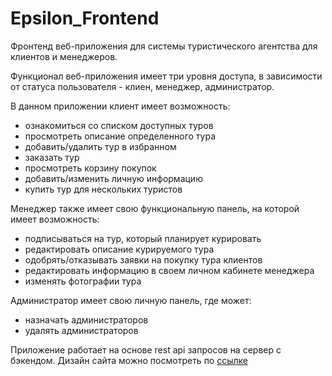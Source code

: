 # Epsilon_Frontend

Фронтенд веб-приложения для системы туристического агентства для клиентов и менеджеров. 

Функционал веб-приложения имеет три уровня доступа, в зависимости от статуса пользователя - клиен, менеджер, администратор.

В данном приложении клиент имеет возможность:
* ознакомиться со списком доступных туров 
* просмотреть описание определенного тура
* добавить/удалить тур в избранном
* заказать тур
* просмотреть корзину покупок
* добавить/изменить личную информацию
* купить тур для нескольких туристов

Менеджер также имеет свою функциональную панель, на которой имеет возможность:
* подписываться на тур, который планирует курировать
* редактировать описание курируемого тура
* одобрять/отказывать заявки на покупку тура клиентов
* редактировать информацию в своем личном кабинете менеджера
* изменять фотографии тура

Администратор имеет свою личную панель, где может:
* назначать администраторов
* удалять администраторов

Приложение работает на основе rest api запросов на сервер с бэкендом.
Дизайн сайта можно посмотреть по [ссылке](https://www.figma.com/file/rHpEwtFrzliFDV7DWhRipr/Турагентство?type=design&node-id=0-1&mode=design&t=oM5oeTNMnyB4hk8I-0)
